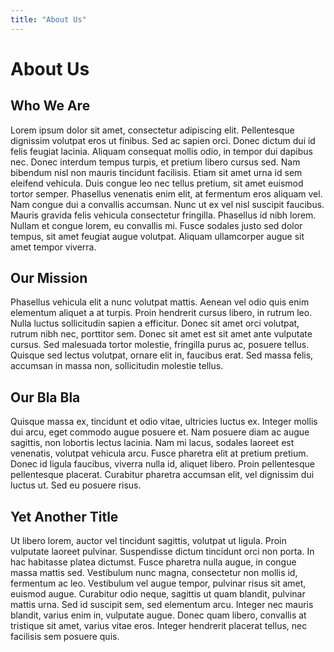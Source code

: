 ```yaml
---
title: "About Us"
---
```

# About Us

## Who We Are

Lorem ipsum dolor sit amet, consectetur adipiscing elit. Pellentesque dignissim volutpat eros ut finibus. Sed ac sapien orci. Donec dictum dui id felis feugiat lacinia. Aliquam consequat mollis odio, in tempor dui dapibus nec. Donec interdum tempus turpis, et pretium libero cursus sed. Nam bibendum nisl non mauris tincidunt facilisis. Etiam sit amet urna id sem eleifend vehicula. Duis congue leo nec tellus pretium, sit amet euismod tortor semper. Phasellus venenatis enim elit, at fermentum eros aliquam vel. Nam congue dui a convallis accumsan. Nunc ut ex vel nisl suscipit faucibus. Mauris gravida felis vehicula consectetur fringilla. Phasellus id nibh lorem. Nullam et congue lorem, eu convallis mi. Fusce sodales justo sed dolor tempus, sit amet feugiat augue volutpat. Aliquam ullamcorper augue sit amet tempor viverra.



## Our Mission

Phasellus vehicula elit a nunc volutpat mattis. Aenean vel odio quis enim elementum aliquet a at turpis. Proin hendrerit cursus libero, in rutrum leo. Nulla luctus sollicitudin sapien a efficitur. Donec sit amet orci volutpat, rutrum nibh nec, porttitor sem. Donec sit amet est sit amet ante vulputate cursus. Sed malesuada tortor molestie, fringilla purus ac, posuere tellus. Quisque sed lectus volutpat, ornare elit in, faucibus erat. Sed massa felis, accumsan in massa non, sollicitudin molestie tellus.



## Our Bla Bla

Quisque massa ex, tincidunt et odio vitae, ultricies luctus ex. Integer mollis dui arcu, eget commodo augue posuere et. Nam posuere diam ac augue sagittis, non lobortis lectus lacinia. Nam mi lacus, sodales laoreet est venenatis, volutpat vehicula arcu. Fusce pharetra elit at pretium pretium. Donec id ligula faucibus, viverra nulla id, aliquet libero. Proin pellentesque pellentesque placerat. Curabitur pharetra accumsan elit, vel dignissim dui luctus ut. Sed eu posuere risus.



## Yet Another Title

Ut libero lorem, auctor vel tincidunt sagittis, volutpat ut ligula. Proin vulputate laoreet pulvinar. Suspendisse dictum tincidunt orci non porta. In hac habitasse platea dictumst. Fusce pharetra nulla augue, in congue massa mattis sed. Vestibulum nunc magna, consectetur non mollis id, fermentum ac leo. Vestibulum vel augue tempor, pulvinar risus sit amet, euismod augue. Curabitur odio neque, sagittis ut quam blandit, pulvinar mattis urna. Sed id suscipit sem, sed elementum arcu. Integer nec mauris blandit, varius enim in, vulputate augue. Donec quam libero, convallis at tristique sit amet, varius vitae eros. Integer hendrerit placerat tellus, nec facilisis sem posuere quis.

